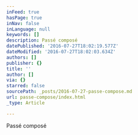 ```yaml
---
inFeed: true
hasPage: true
inNav: false
inLanguage: null
keywords: []
description: Passé composé
datePublished: '2016-07-27T18:02:19.577Z'
dateModified: '2016-07-27T18:02:03.634Z'
authors: []
publisher: {}
title: ''
author: []
via: {}
starred: false
sourcePath: _posts/2016-07-27-passe-compose.md
url: passe-compose/index.html
_type: Article

---
```

Passé composé